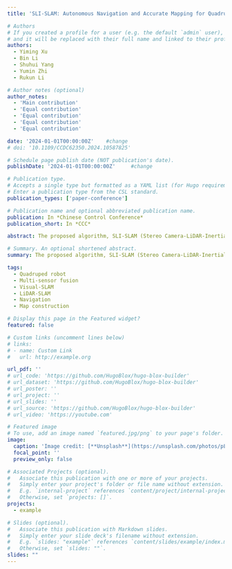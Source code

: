 ```yaml
---
title: 'SLI-SLAM: Autonomous Navigation and Accurate Mapping for Quadruped Robot in Complex Environments Using LiDAR, Stereo Camera, and IMU Fusion'

# Authors
# If you created a profile for a user (e.g. the default `admin` user), write the username (folder name) here
# and it will be replaced with their full name and linked to their profile.
authors:
  - Yiming Xu
  - Bin Li
  - Shuhui Yang
  - Yumin Zhi
  - Rukun Li

# Author notes (optional)
author_notes:
  - 'Main contribution'
  - 'Equal contribution'
  - 'Equal contribution'
  - 'Equal contribution'
  - 'Equal contribution'

date: '2024-01-01T00:00:00Z'    #change
# doi: '10.1109/CCDC62350.2024.10587825'

# Schedule page publish date (NOT publication's date).
publishDate: '2024-01-01T00:00:00Z'     #change

# Publication type.
# Accepts a single type but formatted as a YAML list (for Hugo requirements).
# Enter a publication type from the CSL standard.
publication_types: ['paper-conference']

# Publication name and optional abbreviated publication name.
publication: In *Chinese Control Conference*
publication_short: In *CCC*

abstract: The proposed algorithm, SLI-SLAM (Stereo Camera-LiDAR-Inertial Measurement unit Fusion SLAM), introduces a comprehensive multi-sensor fusion framework for achieving navigation capabilities in quadruped robots. It combines stereo cameras, LiDAR, and IMU sensors using the factor graph framework for simultaneous localization and mapping (SLAM). It incorporates three types of odometry (LiDAR, Visual, and IMU) and effectively fuse their data to improve system performance. The algorithm enables autonomous perception, navigation, obstacle avoidance, and path planning. During autonomous naviga-tion, the robot continuously perceives the environment, updates its position, and dynamically adjusts the planned path to navigate safely around obstacles. The SLI-SLAM algorithm, in combination with the NDT and GMapping algorithms, facilitates real-time map updates, allowing for adaptation to environmental changes. The SLI-SLAM algorithm has been extensively validated on the popular KITTI dataset and in real-world environments. Compared to other SLAM approaches in complex scenarios, the com-parative analysis demonstrates its accuracy and robustness. Despite challenges in implementation, such as sensor calibration, synchronization, noise, and computational complexity, the SLI-SLAM algorithm has successfully been applied to quadruped robots and extensively tested, confirming its effectiveness and practicality. The SLI-SLAM algorithm enhances robustness, real-time performance, and the integration of environmental information, leading to accurate localization and mapping in complex scenarios.

# Summary. An optional shortened abstract.
summary: The proposed algorithm, SLI-SLAM (Stereo Camera-LiDAR-Inertial Measurement unit Fusion SLAM), introduces a comprehensive multi-sensor fusion framework for achieving navigation capabilities in quadruped robots. It combines stereo cameras, LiDAR, and IMU sensors using the factor graph framework for simultaneous localization and mapping (SLAM). It incorporates three types of odometry (LiDAR, Visual, and IMU) and effectively fuse their data to improve system performance. The algorithm enables autonomous perception, navigation, obstacle avoidance, and path planning. During autonomous naviga-tion, the robot continuously perceives the environment, updates its position, and dynamically adjusts the planned path to navigate safely around obstacles. The SLI-SLAM algorithm, in combination with the NDT and GMapping algorithms, facilitates real-time map updates, allowing for adaptation to environmental changes. The SLI-SLAM algorithm has been extensively validated on the popular KITTI dataset and in real-world environments. Compared to other SLAM approaches in complex scenarios, the com-parative analysis demonstrates its accuracy and robustness. Despite challenges in implementation, such as sensor calibration, synchronization, noise, and computational complexity, the SLI-SLAM algorithm has successfully been applied to quadruped robots and extensively tested, confirming its effectiveness and practicality. The SLI-SLAM algorithm enhances robustness, real-time performance, and the integration of environmental information, leading to accurate localization and mapping in complex scenarios.

tags:
  - Quadruped robot
  - Multi-sensor fusion
  - Visual-SLAM
  - LiDAR-SLAM
  - Navigation
  - Map construction

# Display this page in the Featured widget?
featured: false

# Custom links (uncomment lines below)
# links:
# - name: Custom Link
#   url: http://example.org

url_pdf: ''
# url_code: 'https://github.com/HugoBlox/hugo-blox-builder'
# url_dataset: 'https://github.com/HugoBlox/hugo-blox-builder'
# url_poster: ''
# url_project: ''
# url_slides: ''
# url_source: 'https://github.com/HugoBlox/hugo-blox-builder'
# url_video: 'https://youtube.com'

# Featured image
# To use, add an image named `featured.jpg/png` to your page's folder.
image:
  caption: 'Image credit: [**Unsplash**](https://unsplash.com/photos/pLCdAaMFLTE)'
  focal_point: ''
  preview_only: false

# Associated Projects (optional).
#   Associate this publication with one or more of your projects.
#   Simply enter your project's folder or file name without extension.
#   E.g. `internal-project` references `content/project/internal-project/index.md`.
#   Otherwise, set `projects: []`.
projects:
  - example

# Slides (optional).
#   Associate this publication with Markdown slides.
#   Simply enter your slide deck's filename without extension.
#   E.g. `slides: "example"` references `content/slides/example/index.md`.
#   Otherwise, set `slides: ""`.
slides: ""
---
```


<!-- {{% callout note %}}
Click the _Cite_ button above to demo the feature to enable visitors to import publication metadata into their reference management software.
{{% /callout %}}

{{% callout note %}}
Create your slides in Markdown - click the _Slides_ button to check out the example.
{{% /callout %}}

Add the publication's **full text** or **supplementary notes** here. You can use rich formatting such as including [code, math, and images](https://docs.hugoblox.com/content/writing-markdown-latex/). -->

<!-- [Full text link](https://ieeexplore.ieee.org/document/10587825) -->
